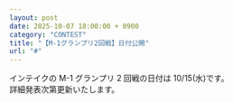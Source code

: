 ```yaml
---
layout: post
date: 2025-10-07 18:00:00 + 0900
category: "CONTEST"
title: "【M-1グランプリ2回戦】日付公開"
url: "#"
---
```


インテイクの M-1 グランプリ 2 回戦の日付は 10/15(水)です。<br>
詳細発表次第更新いたします。
